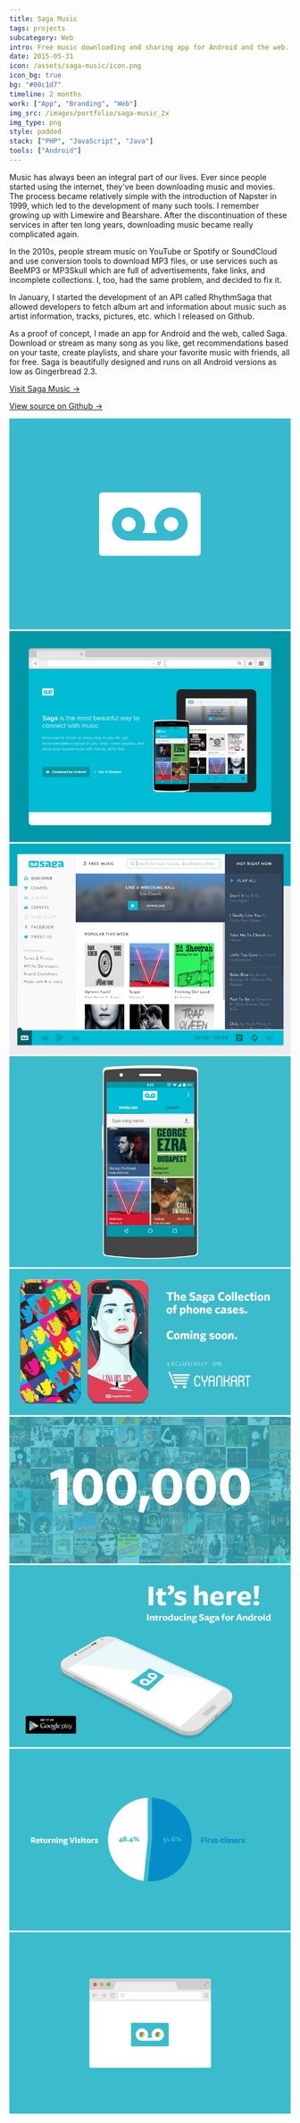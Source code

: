 ```yaml
---
title: Saga Music
tags: projects
subcategory: Web
intro: Free music downloading and sharing app for Android and the web. Over 100,000 downloads. Shut down in 2016.
date: 2015-05-31
icon: /assets/saga-music/icon.png
icon_bg: true
bg: "#00c1d7"
timeline: 2 months
work: ["App", "Branding", "Web"]
img_src: /images/portfolio/saga-music_2x
img_type: png
style: padded
stack: ["PHP", "JavaScript", "Java"]
tools: ["Android"]
---
```


Music has always been an integral part of our lives. Ever since people started using the internet, they've been downloading music and movies. The process became relatively simple with the introduction of Napster in 1999, which led to the development of many such tools. I remember growing up with Limewire and Bearshare. After the discontinuation of these services in after ten long years, downloading music became really complicated again.

In the 2010s, people stream music on YouTube or Spotify or SoundCloud and use conversion tools to download MP3 files, or use services such as BeeMP3 or MP3Skull which are full of advertisements, fake links, and incomplete collections. I, too, had the same problem, and decided to fix it.

In January, I started the development of an API called RhythmSaga that allowed developers to fetch album art and information about music such as artist information, tracks, pictures, etc. which I released on Github.

As a proof of concept, I made an app for Android and the web, called Saga. Download or stream as many song as you like, get recommendations based on your taste, create playlists, and share your favorite music with friends, all for free. Saga is beautifully designed and runs on all Android versions as low as Gingerbread 2.3.

[Visit Saga Music &rarr;](https://anandchowdhary.github.io/saga-music)

[View source on Github &rarr;](https://github.com/AnandChowdhary/saga-android)

<div class="two-images">
  <div><img alt="" src="/assets/saga-music/2.jpg"></div>
  <div><img alt="" src="/assets/saga-music/1.jpg"></div>
</div>
<div class="two-images">
  <div><img alt="" src="/assets/saga-music/4.jpg"></div>
  <div><img alt="" src="/assets/saga-music/3.jpg"></div>
</div>
<div class="two-images">
  <div><img alt="" src="/assets/saga-music/5.jpg"></div>
  <div><img alt="" src="/assets/saga-music/6.jpg"></div>
</div>
<div class="three-images">
  <div><img alt="" src="/assets/saga-music/7.jpg"></div>
  <div><img alt="" src="/assets/saga-music/8.png"></div>
  <div><img alt="" src="/assets/saga-music/9.png"></div>
</div>
